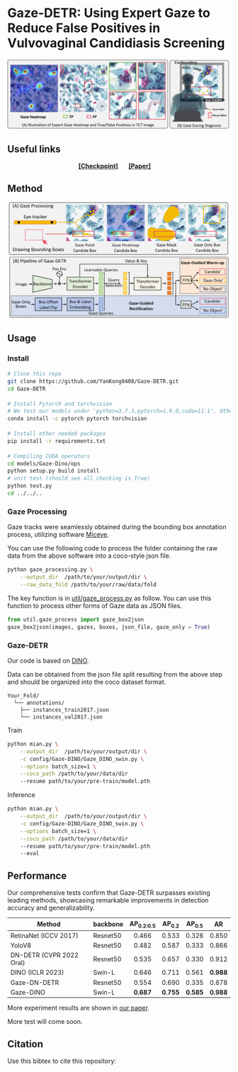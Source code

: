 # Gaze-DETR: Using Expert Gaze to Reduce False Positives in Vulvovaginal Candidiasis Screening

![Intro](./image/intro.png)

## Useful links

<div align="center">
    <a href="" class="button"><b>[Checkpoint]</b></a> &nbsp;&nbsp;&nbsp;&nbsp;
    <a href="" class="button"><b>[Paper]</b></a> &nbsp;&nbsp;&nbsp;&nbsp;
</div>

## Method
![Intro](./image/method.png)

## Usage

### Install

```sh
# Clone this repo
git clone https://github.com/YanKong0408/Gaze-DETR.git
cd Gaze-DETR

# Install Pytorch and torchvision
# We test our models under 'python=3.7.3,pytorch=1.9.0,cuda=11.1'. Other versions might be available as well.
conda install -c pytorch pytorch torchvision

# Install other needed packages
pip install -r requirements.txt

# Compiling CUDA operators
cd models/Gaze-Dino/ops
python setup.py build install
# unit test (should see all checking is True)
python test.py
cd ../../..
```

### Gaze Processing

Gaze tracks were seamlessly obtained during the bounding box annotation process, utilizing software [Miceye](https://github.com/JamesQFreeman/MICEYE).

You can use the following code to process the folder containing the raw data from the above software into a coco-style json file.
``` sh
python gaze_processing.py \
    --output_dir  /path/to/your/output/dir \
    --raw_data_fold /path/to/your/raw/data/fold
```

The key function is in [util/gaze_process.py](https://github.com/YanKong0408/Gaze-DETR/blob/main/util/gaze_process.py) as follow. You can use this function to process other forms of Gaze data as JSON files.
``` Python
from util.gaze_process import gaze_box2json
gaze_box2json(images, gazes, boxes, json_file, gaze_only = True)
```

### Gaze-DETR
Our code is based on [DINO](https://github.com/IDEA-Research/DINO).

Data can be obtained from the json file split resulting from the above step and should be organized into the coco dataset format.
```
Your_Fold/
  └── annotations/
  	├── instances_train2017.json
  	└── instances_val2017.json
```

Train
``` sh
python mian.py \
    --output_dir  /path/to/your/output/dir \
    -c config/Gaze-DINO/Gaze_DINO_swin.py \
    --options batch_size=1 \
    --coco_path /path/to/your/data/dir
    --resume path/to/your/pre-train/model.pth
```

Inference
``` sh
python mian.py \
    --output_dir  /path/to/your/output/dir \
    -c config/Gaze-DINO/Gaze_DINO_swin.py \
    --options batch_size=1 \
    --coco_path /path/to/your/data/dir
    --resume path/to/your/pre-train/model.pth
    --eval
```
## Performance
Our comprehensive tests confirm that Gaze-DETR surpasses existing leading methods, showcasing remarkable improvements in detection accuracy and generalizability.

| Method                   | backbone | AP<sub>0.2:0.5 | AP<sub>0.2 | AP<sub>0.5 |     AR    |
|--------------------------|----------|:--------------:|:----------:|:----------:|:---------:|
| RetinaNet (ICCV 2017)    | Resnet50 |      0.466     |    0.533   |    0.326   |   0.850   |
| YoloV8                   | Resnet50 |      0.482     |    0.587   |    0.333   |   0.866   |
| DN-DETR (CVPR 2022 Oral) | Resnet50 |      0.535     |    0.657   |    0.330   |   0.912   |
| DINO (ICLR 2023)         |  Swin-L  |      0.646     |    0.711   |    0.561   | **0.988** |
| Gaze-DN-DETR             | Resnet50 |      0.554     |    0.690   |    0.335   |   0.878   |
| Gaze-DINO                |  Swin-L  |    **0.687**   |  **0.755** |  **0.585** | **0.988** |

More experiment results are shown in [our paper]().

More test will come soon.

## Citation
Use this bibtex to cite this repository:
```
```
